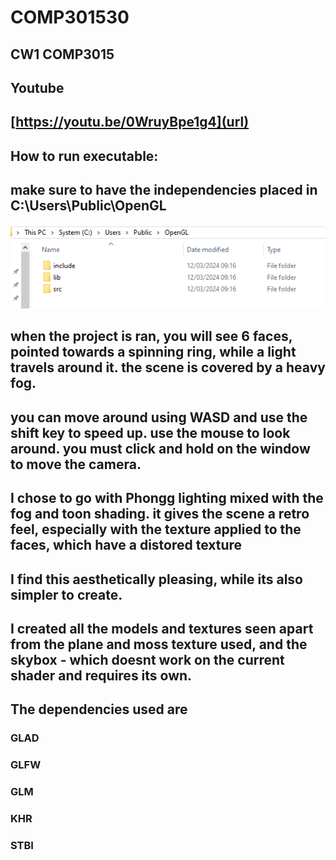 # COMP301530
## CW1 COMP3015

## Youtube
## [https://youtu.be/0WruyBpe1g4](url)

## How to run executable:
## make sure to have the independencies placed in C:\Users\Public\OpenGL
![image](https://github.com/KacperZmu/comp301530/blob/main/libraries.png)

## when the project is ran, you will see 6 faces, pointed towards a spinning ring, while a light travels around it. the scene is covered by a heavy fog.
## you can move around using WASD and use the shift key to speed up. use the mouse to look around. you must click and hold on the window to move the camera.

## I chose to go with Phongg lighting mixed with the fog and toon shading. it gives the scene a retro feel, especially with the texture applied to the faces, which have a distored texture
## I find this aesthetically pleasing, while its also simpler to create.

## I created all the models and textures seen apart from the plane and moss texture used, and the skybox - which doesnt work on the current shader and requires its own.

## The dependencies used are
### GLAD
### GLFW
### GLM
### KHR
### STBI
